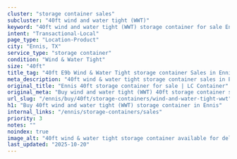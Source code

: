 ```yaml
---
cluster: "storage container sales"
subcluster: "40ft wind and water tight (WWT)"
keyword: "40ft wind and water tight (WWT) storage container for sale Ennis, TX"
intent: "Transactional-Local"
page_type: "Location-Product"
city: "Ennis, TX"
service_type: "storage container"
condition: "Wind & Water Tight"
size: "40ft"
title_tag: "40ft E9b Wind & Water Tight storage container Sales in Ennis | LC Container"
meta_description: "40ft wind & water tight storage container sales in Ennis. Fast delivery, competitive pricing. Serving storage containers area. Quote ID: RBP. Call (214) 524-4168 for your free quote today."
original_title: "Ennis 40ft storage container for sale | LC Container"
original_meta: "Buy wind and water tight (WWT) 40ft storage container sale with local delivery in Ennis, TX. LC Container — local Since 2003. Request a fast quote today."
url_slug: "/ennis/buy/40ft/storage-containers/wind-and-water-tight-wwt"
h1: "Buy 40ft wind and water tight (WWT) storage container in Ennis"
internal_links: "/ennis/storage-containers/sales"
priority: 3
notes: ""
noindex: true
image_alt: "40ft wind & water tight storage container available for delivery in Ennis"
last_updated: "2025-10-20"
---
```


<!-- TODO: Add unique city/inventory copy, images, and internal links here. -->
